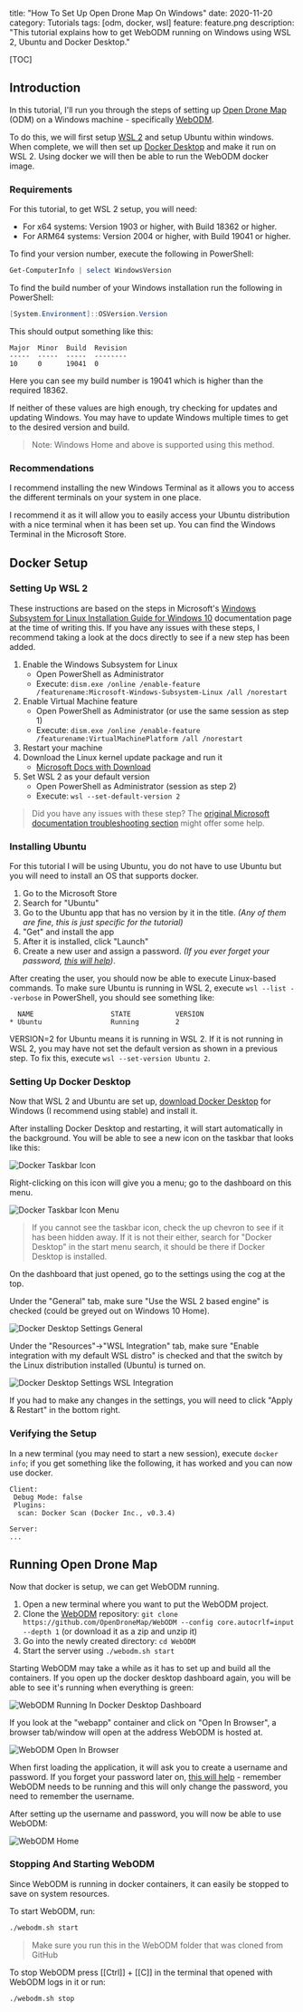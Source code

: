 title: "How To Set Up Open Drone Map On Windows"
date: 2020-11-20
category: Tutorials
tags: [odm, docker, wsl]
feature: feature.png
description: "This tutorial explains how to get WebODM running on Windows using WSL 2, Ubuntu and Docker Desktop."

[TOC]

## Introduction
In this tutorial, I'll run you through the steps of setting up [Open Drone Map](https://www.opendronemap.org/) (ODM) on a Windows machine - specifically [WebODM](https://github.com/OpenDroneMap/WebODM).

To do this, we will first setup [WSL 2](https://docs.microsoft.com/en-us/windows/wsl/compare-versions) and setup Ubuntu within windows. When complete, we will then set up [Docker Desktop](https://www.docker.com/products/docker-desktop) and make it run on WSL 2. Using docker we will then be able to run the WebODM docker image.

### Requirements
For this tutorial, to get WSL 2 setup, you will need:

- For x64 systems: Version 1903 or higher, with Build 18362 or higher.
- For ARM64 systems: Version 2004 or higher, with Build 19041 or higher.
    
To find your version number, execute the following in PowerShell:

```powershell
Get-ComputerInfo | select WindowsVersion
```
   
To find the build number of your Windows installation run the following in PowerShell:
 
```powershell
[System.Environment]::OSVersion.Version
```

This should output something like this:

```text
Major  Minor  Build  Revision
-----  -----  -----  --------
10     0      19041  0
```

Here you can see my build number is 19041 which is higher than the required 18362.

If neither of these values are high enough, try checking for updates and updating Windows. You may have to update Windows multiple times to get to the desired version and build.

> Note: Windows Home and above is supported using this method.

### Recommendations
I recommend installing the new Windows Terminal as it allows you to access the different terminals on your system in one place. 

I recommend it as it will allow you to easily access your Ubuntu distribution with a nice terminal when it has been set up. You can find the Windows Terminal in the Microsoft Store.

## Docker Setup

### Setting Up WSL 2
These instructions are based on the steps in Microsoft's [Windows Subsystem for Linux Installation Guide for Windows 10](https://docs.microsoft.com/en-us/windows/wsl/install-win10) documentation page at the time of writing this. If you have any issues with these steps, I recommend taking a look at the docs directly to see if a new step has been added.

1. Enable the Windows Subsystem for Linux
    - Open PowerShell as Administrator
    - Execute: `dism.exe /online /enable-feature /featurename:Microsoft-Windows-Subsystem-Linux /all /norestart`
2. Enable Virtual Machine feature
    - Open PowerShell as Administrator (or use the same session as step 1)
    - Execute: `dism.exe /online /enable-feature /featurename:VirtualMachinePlatform /all /norestart`
3. Restart your machine
4. Download the Linux kernel update package and run it
    - [Microsoft Docs with Download](https://docs.microsoft.com/en-us/windows/wsl/install-win10#step-4---download-the-linux-kernel-update-package)
5. Set WSL 2 as your default version
    - Open PowerShell as Administrator (session as step 2)
    - Execute: `wsl --set-default-version 2`
    
> Did you have any issues with these step? The [original Microsoft documentation troubleshooting section](https://docs.microsoft.com/en-us/windows/wsl/install-win10#troubleshooting-installation) might offer some help.

### Installing Ubuntu
For this tutorial I will be using Ubuntu, you do not have to use Ubuntu but you will need to install an OS that supports docker.

1. Go to the Microsoft Store
2. Search for "Ubuntu"
3. Go to the Ubuntu app that has no version by it in the title. *(Any of them are fine, this is just specific for the tutorial)*
4. "Get" and install the app
5. After it is installed, click "Launch"
6. Create a new user and assign a password. *(If you ever forget your password, [this will help](https://docs.microsoft.com/en-us/windows/wsl/user-support#forgot-your-password))*.

After creating the user, you should now be able to execute Linux-based commands. To make sure Ubuntu is running in WSL 2, execute `wsl --list --verbose` in PowerShell, you should see something like:

```text
  NAME                   STATE           VERSION
* Ubuntu                 Running         2
```

VERSION=2 for Ubuntu means it is running in WSL 2. If it is not running in WSL 2, you may have not set the default version as shown in a previous step. To fix this, execute `wsl --set-version Ubuntu 2`.

### Setting Up Docker Desktop
Now that WSL 2 and Ubuntu are set up, [download Docker Desktop](https://www.docker.com/products/docker-desktop) for Windows (I recommend using stable) and install it.

After installing Docker Desktop and restarting, it will start automatically in the background. You will be able to see a new icon on the taskbar that looks like this:

![Docker Taskbar Icon](/posts/how-to-set-up-open-drone-map-on-windows/docker-taskbar-icon.png)

Right-clicking on this icon will give you a menu; go to the dashboard on this menu.

![Docker Taskbar Icon Menu](/posts/how-to-set-up-open-drone-map-on-windows/docker-taskbar-icon-menu.png)

> If you cannot see the taskbar icon, check the up chevron to see if it has been hidden away. If it is not their either, search for "Docker Desktop" in the start menu search, it should be there if Docker Desktop is installed.

On the dashboard that just opened, go to the settings using the cog at the top.

Under the "General" tab, make sure "Use the WSL 2 based engine" is checked (could be greyed out on Windows 10 Home). 

![Docker Desktop Settings General](/posts/how-to-set-up-open-drone-map-on-windows/docker-desktop-settings-general.png)

Under the "Resources"->"WSL Integration" tab, make sure "Enable integration with my default WSL distro" is checked and that the switch by the Linux distribution installed (Ubuntu) is turned on.

![Docker Desktop Settings WSL Integration](/posts/how-to-set-up-open-drone-map-on-windows/docker-desktop-settings-wsl-integration.png)

If you had to make any changes in the settings, you will need to click "Apply & Restart" in the bottom right.

### Verifying the Setup
In a new terminal (you may need to start a new session), execute `docker info`; if you get something like the following, it has worked and you can now use docker.

```text
Client:
 Debug Mode: false
 Plugins:
  scan: Docker Scan (Docker Inc., v0.3.4)

Server:
...
```

## Running Open Drone Map

Now that docker is setup, we can get WebODM running.

1. Open a new terminal where you want to put the WebODM project.
2. Clone the [WebODM](https://github.com/OpenDroneMap/WebODM) repository: `git clone https://github.com/OpenDroneMap/WebODM --config core.autocrlf=input --depth 1` (or download it as a zip and unzip it)
3. Go into the newly created directory: `cd WebODM`
4. Start the server using `./webodm.sh start`

Starting WebODM may take a while as it has to set up and build all the containers. If you open up the docker desktop dashboard again, you will be able to see it's running when everything is green:

![WebODM Running In Docker Desktop Dashboard](/posts/how-to-set-up-open-drone-map-on-windows/webodm-running-in-docker.png)

If you look at the "webapp" container and click on "Open In Browser", a browser tab/window will open at the address WebODM is hosted at.

![WebODM Open In Browser](/posts/how-to-set-up-open-drone-map-on-windows/webodm-open-in-browser.png)

When first loading the application, it will ask you to create a username and password. If you forget your password later on, [this will help](https://github.com/OpenDroneMap/WebODM#reset-password) - remember WebODM needs to be running and this will only change the password, you need to remember the username.

After setting up the username and password, you will now be able to use WebODM:

![WebODM Home](/posts/how-to-set-up-open-drone-map-on-windows/webodm-home.png)

### Stopping And Starting WebODM
Since WebODM is running in docker containers, it can easily be stopped to save on system resources.

To start WebODM, run:

```bash
./webodm.sh start
```

> Make sure you run this in the WebODM folder that was cloned from GitHub

To stop WebODM press [[Ctrl]] + [[C]] in the terminal that opened with WebODM logs in it or run:

```bash
./webodm.sh stop
```
